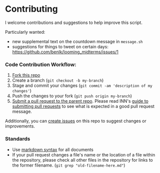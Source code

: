# Contributing

I welcome contributions and suggestions to help improve this script.

Particularly wanted:

- new supplemental text on the countdown message in `message.sh`
- suggestions for things to tweet on certain days: https://github.com/benlk/looming_midterms/issues/1


### Code Contribution Workflow:

1.  [Fork this repo](https://help.github.com/articles/fork-a-repo)
2.  Create a branch (`git checkout -b my-branch`)
3.  Stage and commit your changes (`git commit -am 'description of my changes'`)
4.  Push the changes to your fork (`git push origin my-branch`)
5.  [Submit a pull request to the parent repo](https://help.github.com/articles/creating-a-pull-request). Please read INN's [guide to submitting pull requests](/how-to-work-with-us/pull-requests.md) to see what is expected in a good pull request message.

Additionally, you can [create issues](https://github.com/benlk/looming_midterm/issues) on this repo to suggest changes or improvements.

### Standards

- Use [markdown syntax](http://daringfireball.net/projects/markdown/syntax) for all documents
- If your pull request changes a file's name or the location of a file within the repository, please check all other files in the repository for links to the former filename. (`git grep "old-filename-here.md"`)
